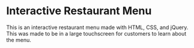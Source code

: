 Interactive Restaurant Menu
==========================

This is an interactive restaurant menu made with HTML, CSS, and jQuery. This was made to be in a large touchscreen for customers to learn about the menu.
